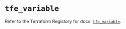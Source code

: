 # `tfe_variable`

Refer to the Terraform Registory for docs: [`tfe_variable`](https://registry.terraform.io/providers/hashicorp/tfe/0.47.0/docs/resources/variable).
